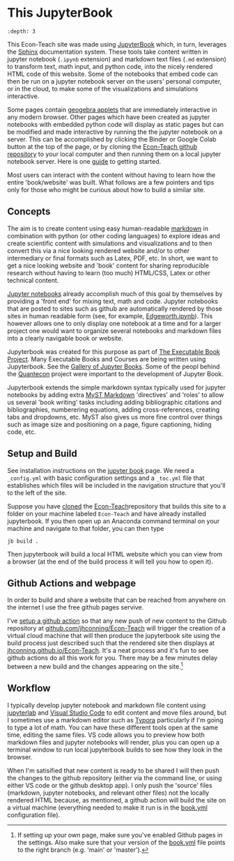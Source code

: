 # This JupyterBook

```{contents}
:depth: 3
```

This Econ-Teach site was made using [JupyterBook](https://jupyterbook.org/intro.html) which, in turn, leverages the [Sphinx](https://www.sphinx-doc.org/en/master/) documentation system.  These tools take content written in jupyter notebook (`.ipynb` extension) and markdown text files (`.md` extension) to transform text, math input, and python code, into the nicely rendered HTML code of this website.  Some of the notebooks that embed code can then be run on a jupyter notebook server on the users' personal computer, or in the cloud, to make some of the visualizations and simulations interactive.

Some pages contain [geogebra applets](https://geogebra.org) that are immediately interactive in any modern browser.   Other pages which have been created as jupyter notebooks with embedded  python code will display as static pages but can be modified and made interactive by running the the jupyter notebook on a server.  This can be accomplished by clicking the Binder or Google Colab button at the top of the page, or by cloning the [Econ-Teach github repository](https://github.com/jhconning/Econ-Teach) to your local computer and then running them on a local jupyter notebook server.  Here is one [guide](https://www.dataquest.io/blog/jupyter-notebook-tutorial/) to getting started. 

 Most users can interact with the content without having to learn how the entire 'book/website' was built. What follows are a few pointers and tips only for those who might be curious about how to build a similar site.


## Concepts

The aim is to create content using easy human-readable [markdown](https://www.markdownguide.org/getting-started/) in combination with python (or other coding languages) to explore ideas and create scientific content with simulations and visualizations and to then convert this via a nice looking rendered website and/or to other intermediary or final formats such as Latex, PDF, etc.  In short, we want to get a nice looking website and 'book' content for sharing reproducible research without having to learn (too much) HTML/CSS, Latex or other technical content.

[Jupyter notebooks](https://jupyter.org/) already accomplish much of this goal by themselves by providing a 'front end' for mixing text, math and code.  Jupyter notebooks that are posted to sites such as github are automatically rendered by those sites in human readable form (see, for example, [Edgeworth.ipynb](https://github.com/jhconning/Econ-Teach/blob/master/notebooks/trade/Edgeworth.ipynb)).  This however allows one to only display one notebook at a time and for a larger project one would want to organize several notebooks and markdown files into a clearly navigable book or website.
 
Jupyterbook was created for this purpose as part of [The Executable Book Project](https://executablebooks.org/en/latest/).  Many Executable Books and Courses are being written using Jupyterbook. See the [Gallery of Jupyter Books](https://executablebooks.org/en/latest/gallery.html).  Some of the peopl behind the [Quantecon](https://quantecon.org/) project were important to the development of Jupyter Book.

Jupyterbook extends the simple markdown syntax typically used for jupyter notebooks by adding extra [MyST Markdown](https://jupyterbook.org/content/myst.html) 'directives' and 'roles' to allow us several 'book writing' tasks including adding bibliographic citations and bibliographies, numberering equations, adding cross-references, creating tabs and dropdowns, etc. MyST also gives us more fine control over things such as image size and positioning on a page, figure captioning, hiding code, etc.

## Setup and Build

See installation instructions on the [jupyter book](https://jupyterbook.org/) page.  We need a `_config.yml` with basic configuration settings and a `_toc.yml` file that establishes which files will be included in the navigation structure that you'll to the left of the site.

Suppose you have [cloned](https://docs.github.com/en/repositories/creating-and-managing-repositories/cloning-a-repository) the [Econ-Teach](https://github.com/jhconning/Econ-Teach)repository that builds this site to a folder on your machine labeled `Econ-Teach` and have already installed jupyterbook.  If you then open up an Anaconda command terminal on your machine and navigate to that folder, you can then type

`jb build .`

Then jupyterbook will build a local HTML website which you can view from a browser (at the end of the build process it will tell you how to open it).  


## Github Actions and webpage

In order to build and share a website that can be reached from anywhere on the internet I use the free github pages servive. 

I've [setup a github action](https://jupyterbook.org/publish/gh-pages.html#automatically-host-your-book-with-github-actions) so that any new push of new content to the Github repository at [github.com/jhconning/Econ-Teach](https://github.com/jhconning/Econ-Teach) will trigger the creation of a virtual cloud machine that will then produce the jupyterbook site using the build process just described such that the rendered site then displays at [jhconning.github.io/Econ-Teach](https://jhconning.github.io/Econ-Teach).  It's a neat process and it's fun to see github actions do all this work for you.  There may be a few minutes delay between a new build and the changes appearing on the site.[^1]

## Workflow

I typically develop jupyter notebook and markdown file content using [jupyterlab](https://jupyter.org/) and [Visual Studio Code](https://code.visualstudio.com/) to edit content and move files around, but I sometimes use a markdown editor such as [Typora](https://typora.io/) particularly if I'm going to type a lot of math.  You can have these different tools open at the same time, editing the same files.  VS code allows you to preview how both markdown files and jupyter notebooks will render, plus you can open up a terminal window to run local jupyterbook builds to see how they look in the browser.  

When I'm satisified that new content is ready to be shared I will then push the changes to the github repository (either via the command line, or using either VS code or the github desktop app).  I only push the 'source' files (markdown, jupyter notebooks, and relevant other files) not the locally rendered HTML because, as mentioned, a github action will build the site on a virtual machine (everything needed to make it run is in the [book.yml](https://github.com/jhconning/Econ-Teach/blob/master/.github/workflows/book.yml) configuration file).  



[^1]: If setting up your own page, make sure you've enabled Github pages in the settings.  Also make sure that your version of the [book.yml](https://github.com/jhconning/Econ-Teach/blob/master/.github/workflows/book.yml) file points to the right branch (e.g. 'main' or 'master').